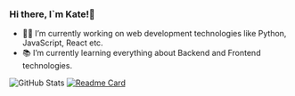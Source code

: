 ### Hi there, I`m Kate!👋
- 👩‍💻 I’m currently working on web development technologies like Python, JavaScript, React etc.
- 📚 I’m currently learning everything about Backend and Frontend technologies.

<!--
**fwhoami/fwhoami** is a ✨ _special_ ✨ repository because its `README.md` (this file) appears on your GitHub profile.

Here are some ideas to get you started:

###- 👩‍💻 I’m currently working on web development technologies like Python, JavaScript, React etc.
###- 📚 I’m currently learning everything about Frontend and Backend technologies.
- 👯 I’m looking to collaborate on ...
- 🤔 I’m looking for help with ...
- 💬 Ask me about ...
- 📫 How to reach me: ...
- 😄 Pronouns: ...
- ⚡ Fun fact: ...
-->

![GitHub Stats](https://github-readme-stats.vercel.app/api?username=fwhoami&theme=radical)
[![Readme Card](https://github-readme-stats.vercel.app/api/pin/?username=fwhoami&repo=github-readme-stats)](https://github.com/fwhoami/github-readme-stats)
